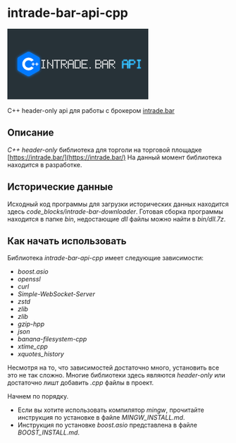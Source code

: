 # intrade-bar-api-cpp
![logo](doc/logo/logo-320-160-v2.png)

C++ header-only api для работы с брокером [intrade.bar](https://intrade.bar/)

## Описание

*C++ header-only* библиотека для торголи на торговой площадке [https://intrade.bar/](https://intrade.bar/)
На данный момент библиотека находится в разработке.

## Исторические данные

Исходный код программы для загрузки исторических данных  находится здесь *code_blocks/intrade-bar-downloader*.
Готовая сборка программы находится в папке *bin*, недостающие *dll* файлы можно найти в *bin/dll.7z*.

## Как начать использовать

Библиотека *intrade-bar-api-cpp* имеет следующие зависимости:

- *boost.asio*
- *openssl*
- *curl*
- *Simple-WebSocket-Server*
- *zstd*
- *zlib*
- *zlib*
- *gzip-hpp*
- *json*
- *banana-filesystem-cpp*
- *xtime_cpp*
- *xquotes_history*

Несмотря на то, что зависимостей достаточно много, установить все это не так сложно. Многие библиотеки здесь являются *header-only* или достаточно лишт добавить *.cpp* файлы в проект.

Начнем по порядку. 
- Если вы хотите использовать компилятор *mingw*, прочитайте инструкция по установке в файле *MINGW_INSTALL.md*.
- Инструкция по установке *boost.asio* представлена в файле *BOOST_INSTALL.md*.



